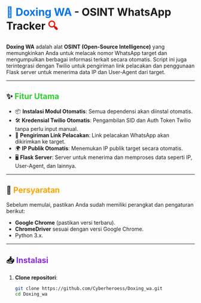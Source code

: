 # <span style="color:#0073e6;">🚀 Doxing WA</span> - OSINT WhatsApp Tracker <span style="color:#e60000;">🔍</span>

**Doxing WA** adalah alat **OSINT (Open-Source Intelligence)** yang memungkinkan Anda untuk melacak nomor WhatsApp target dan mengumpulkan berbagai informasi terkait secara otomatis. Script ini juga terintegrasi dengan Twilio untuk pengiriman link pelacakan dan penggunaan Flask server untuk menerima data IP dan User-Agent dari target.

---

## ✨ <span style="color:#32cd32;">Fitur Utama</span>
- 📦 **Instalasi Modul Otomatis**: Semua dependensi akan diinstal otomatis.
- 🛠️ **Kredensial Twilio Otomatis**: Pengambilan SID dan Auth Token Twilio tanpa perlu input manual.
- 📲 **Pengiriman Link Pelacakan**: Link pelacakan WhatsApp akan dikirimkan ke target.
- 🌍 **IP Publik Otomatis**: Menemukan IP publik target secara otomatis.
- 🖥️ **Flask Server**: Server untuk menerima dan memproses data seperti IP, User-Agent, dan lainnya.

---

## 🔧 <span style="color:#ffa500;">Persyaratan</span>
Sebelum memulai, pastikan Anda sudah memiliki perangkat dan pengaturan berikut:
- **Google Chrome** (pastikan versi terbaru).
- **ChromeDriver** sesuai dengan versi Google Chrome.
- Python 3.x.

---

## 📥 <span style="color:#8a2be2;">Instalasi</span>
1. **Clone repositori**:
   ```bash
   git clone https://github.com/Cyberheroess/Doxing_wa.git
   cd Doxing_wa

